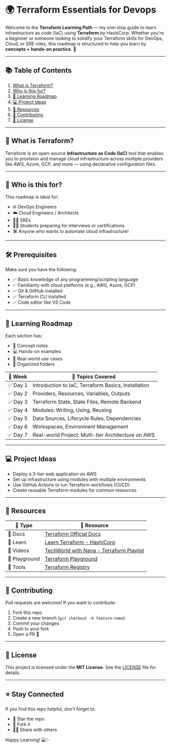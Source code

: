 # 🌍 Terraform Essentials for Devops

Welcome to the **Terraform Learning Path** — my one-stop guide to learn infrastructure as code (IaC) using **Terraform** by HashiCorp. Whether you're a beginner or someone looking to solidify your Terraform skills for DevOps, Cloud, or SRE roles, this roadmap is structured to help you learn by **concepts + hands-on practice**. 🚀

---

## 📚 Table of Contents

1. [What is Terraform?](#-what-is-terraform)
2. [Who is this for?](#-who-is-this-for)
3. [📅 Learning Roadmap](#-learning-roadmap)
4. [💻 Project Ideas](#-project-ideas)
5. [📘 Resources](#-resources)
6. [🤝 Contributing](#-contributing)
7. [📄 License](#-license)

---

## 🌱 What is Terraform?

Terraform is an open-source **Infrastructure as Code (IaC)** tool that enables you to provision and manage cloud infrastructure across multiple providers like AWS, Azure, GCP, and more — using declarative configuration files.

---

## 👤 Who is this for?

This roadmap is ideal for:

- 🌐 DevOps Engineers
- ☁️ Cloud Engineers / Architects
- 👨‍💻 SREs
- 🧑‍🎓 Students preparing for interviews or certifications
- 🛠️ Anyone who wants to automate cloud infrastructure!

---

## 🛠️ Prerequisites

Make sure you have the following:

- ✅ Basic knowledge of any programming/scripting language
- ✅ Familiarity with cloud platforms (e.g., AWS, Azure, GCP)
- ✅ Git & GitHub installed
- ✅ Terraform CLI installed
- ✅ Code editor like VS Code

---

## 📅 Learning Roadmap

Each section has:

- 📄 Concept notes
- 💻 Hands-on examples
- 🧪 Real-world use cases
- 📂 Organized folders

| 🧭 Week | 🧠 Topics Covered |
|--------|--------------------|
| ✅ Day 1 | Introduction to IaC, Terraform Basics, Installation |
| ✅ Day 2 | Providers, Resources, Variables, Outputs |
| ✅ Day 3 | Terraform State, State Files, Remote Backend |
| ✅ Day 4 | Modules: Writing, Using, Reusing |
| ✅ Day 5 | Data Sources, Lifecycle Rules, Dependencies |
| ✅ Day 6 | Workspaces, Environment Management |
| ✅ Day 7 | Real-world Project: Multi-tier Architecture on AWS |

---

## 💻 Project Ideas

- Deploy a 3-tier web application on AWS
- Set up infrastructure using modules with multiple environments
- Use GitHub Actions to run Terraform workflows (CI/CD)
- Create reusable Terraform modules for common resources

---

## 📘 Resources

| 📌 Type | 🔗 Resource |
|--------|-------------|
| 📖 Docs | [Terraform Official Docs](https://developer.hashicorp.com/terraform/docs) |
| 🧠 Learn | [Learn Terraform - HashiCorp](https://learn.hashicorp.com/terraform) |
| 🎥 Videos | [TechWorld with Nana - Terraform Playlist](https://www.youtube.com/playlist?list=PLy7NrYWoggjziYQIDorlXjTvvwweTYoNC) |
| 🧪 Playground | [Terraform Playground](https://play.instruqt.com/hashicorp/tracks/terraform-basics) |
| 🧰 Tools | [Terraform Registry](https://registry.terraform.io/) |

---

## 🤝 Contributing

Pull requests are welcome! If you want to contribute:

1. Fork this repo
2. Create a new branch (`git checkout -b feature-name`)
3. Commit your changes
4. Push to your fork
5. Open a PR 🚀

---

## 📄 License

This project is licensed under the **MIT License**. See the [LICENSE](./LICENSE) file for details.

---

## ⭐ Stay Connected

If you find this repo helpful, don't forget to:

- 🌟 Star the repo
- 🍴 Fork it
- 🧑‍💻 Share with others

Happy Learning! 💻✨
